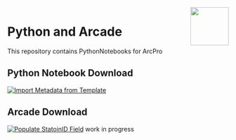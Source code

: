 <img width="87" align="right" src="https://github.com/user-attachments/assets/3d867e21-deed-4fcb-95b0-1856dad3ea1d"/>

# Python and Arcade

  

This repository contains PythonNotebooks for ArcPro

## Python Notebook Download
[![Import Metadata from Template](https://img.shields.io/badge/Import_Metadata_from_Template-blue?style=for-the-badge)](https://github.com/PaGS-GIS/Python-Notebooks/blob/main/ImportMetadataFromTemplate.ipynb)

## Arcade Download
[![Populate StatoinID Field](https://img.shields.io/badge/Import_Metadata_from_Template-blue?style=for-the-badge)](https://github.com/PaGS-GIS/Python-Notebooks/blob/main/Populate%20StationID%20Field) work in progress
